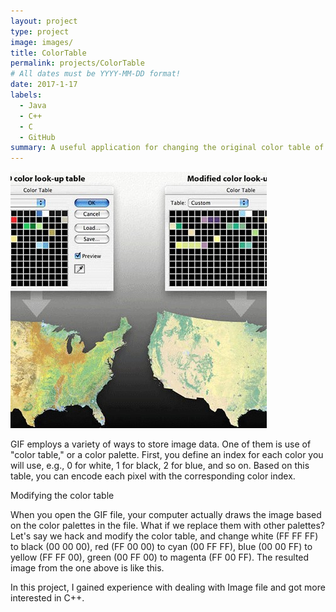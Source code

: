 ```yaml
---
layout: project
type: project
image: images/
title: ColorTable
permalink: projects/ColorTable
# All dates must be YYYY-MM-DD format!
date: 2017-1-17
labels:
  - Java
  - C++
  - C
  - GitHub
summary: A useful application for changing the original color table of gif file to the new result file.
---
```


<img class="ui medium right floated rounded image" src="../images/fig13_sm.jpg">

GIF employs a variety of ways to store image data. One of them is use of "color table," or a color palette. First, you define an index for each color you will use, e.g., 0 for white, 1 for black, 2 for blue, and so on. Based on this table, you can encode each pixel with the corresponding color index.

Modifying the color table

When you open the GIF file, your computer actually draws the image based on the color palettes in the file. What if we replace them with other palettes? Let's say we hack and modify the color table, and change white (FF FF FF) to black (00 00 00), red (FF 00 00) to cyan (00 FF FF), blue (00 00 FF) to yellow (FF FF 00), green (00 FF 00) to magenta (FF 00 FF). The resulted image from the one above is like this.

In this project, I gained experience with dealing with Image file and got more interested in C++. 
